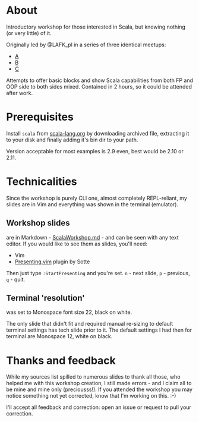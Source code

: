 # About

Introductory workshop for those interested in Scala, but knowing nothing (or very little) of it.

Originally led by @LAFK_pl in a series of three identical meetups:
* [A](http://www.meetup.com/Lambda-Lounge-Krakow/events/222286731/)
* [B](http://www.meetup.com/Lambda-Lounge-Krakow/events/222286776/)
* [C](http://www.meetup.com/Lambda-Lounge-Krakow/events/222286818/)

Attempts to offer basic blocks and show Scala capabilities from both FP and OOP side to both sides mixed.
Contained in 2 hours, so it could be attended after work.

# Prerequisites

Install `scala` from [scala-lang.org](http://scala-lang.org) by downloading archived file, extracting it to your disk and finally adding it's bin dir to your path.

Version acceptable for most examples is 2.9 even, best would be 2.10 or 2.11.

# Technicalities
Since the workshop is purely CLI one, almost completely REPL-reliant, my slides are in Vim and everything was shown in the terminal (emulator).

## Workshop slides
are in Markdown - [ScalaWorkshop.md](https://github.com/lambda-lounge-krakow/scala-intro-4-complete-newbies/blob/master/ScalaWorkshop.md) - and can be seen with any text editor. If you would like to see them as slides, you'll need:
* Vim
* [Presenting.vim](https://github.com/sotte/presenting.vim) plugin by Sotte

Then just type `:StartPresenting` and you're set. `n` - next slide, `p` - previous, `q` - quit.

## Terminal 'resolution'
was set to Monospace font size 22, black on white.

The only slide that didn't fit and required manual re-sizing to default terminal settings has tech slide prior to it.
The default settings I had then for terminal are Monospace 12, white on black.

# Thanks and feedback
While my sources list spilled to numerous slides to thank all those, who helped me with this workshop creation, I still made errors - and I claim all to be mine and mine only (preciousss!). If you attended the workshop you may notice something not yet corrected, know that I'm working on this. :-)

I'll accept all feedback and correction: open an issue or request to pull your correction.
